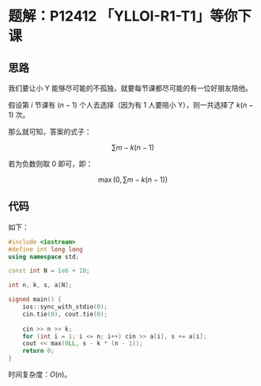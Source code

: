 # 题解：P12412 「YLLOI-R1-T1」等你下课

## 思路

我们要让小 Y 能够尽可能的不孤独，就要每节课都尽可能的有一位好朋友陪他。

假设第 $i$ 节课有 $(n-1)$ 个人去选择（因为有 $1$ 人要陪小 Y），则一共选择了 $k(n-1)$ 次。

那么就可知，答案的式子：

$$
\sum m-k(n-1)
$$

若为负数则取 $0$ 即可，即：

$$
\max\left(0, \sum m-k(n-1)\right)
$$

## 代码

如下：

```cpp
#include <iostream>
#define int long long
using namespace std;

const int N = 1e6 + 10;

int n, k, s, a[N];

signed main() {
    ios::sync_with_stdio(0);
    cin.tie(0), cout.tie(0);
    
    cin >> n >> k;
    for (int i = 1; i <= n; i++) cin >> a[i], s += a[i];
    cout << max(0LL, s - k * (n - 1));
    return 0;
}
```

时间复杂度：$O(n)$。
